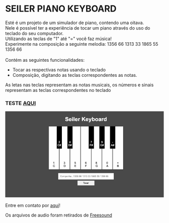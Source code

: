 # SEILER PIANO KEYBOARD

<p>Esté é um projeto de um simulador de piano, contendo uma oitava.</br>
Nele é possível ter a experiência de tocar um piano através do uso do teclado do seu computador.</br>
Utilizando as teclas de "1" até "=" você faz música! </br>
Experimente na composição a seguinte melodia: 1356 66 1313 33 1865 55 1356 66 </br></br>
Contém as seguintes funcionalidades:</p>

<ul>
    <li>Tocar as respectivas notas usando o teclado</li>
    <li>Composição, digitando as teclas correspondentes as notas.</li>
</ul>

<p>As letas nas teclas representam as notas musicais, os números e sinais representam as teclas correspondentes no teclado</p>

<h3>TESTE <a href="https://seileremerson.github.io/keyboard_piano/" target="_blank">AQUI</a></h3>
<img src="github/piano.gif" alt="Demonstração Piano">

<p>Entre em contato por <a href="https://www.linkedin.com/in/seileremerson/" target="_blank">aqui</a>!</p>
 

 <p>Os arquivos de audio foram retirados de <a href="https://freesound.org/people/jobro/packs/2489/?page=2#sound" target="_blank">Freesound</a> </p>